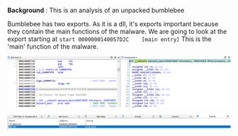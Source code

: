 **Background** : This is an analysis of an unpacked bumblebee 

Bumblebee has two exports. As it is a dll, it's exports important because they contain the main functions of the malware.
We are going to look at the export starting at ```start	0000000140057D2C	[main entry]```
This is the 'main' function of the malware.  

![image1](/resources/bumblebee/image1.png)

![image2](/resources/bumblebee/image2.png)